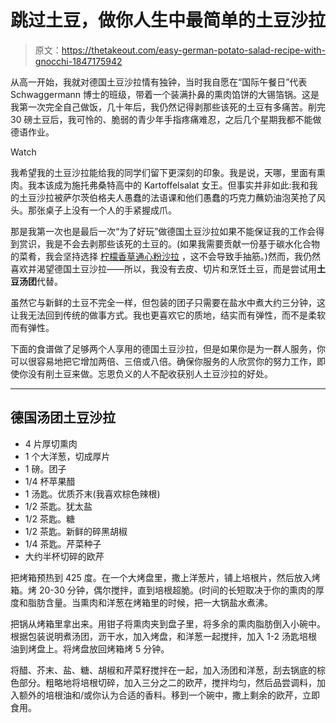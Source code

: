 # 跳过土豆，做你人生中最简单的土豆沙拉

> 原文：<https://thetakeout.com/easy-german-potato-salad-recipe-with-gnocchi-1847175942>

从高一开始，我就对德国土豆沙拉情有独钟，当时我自愿在“国际午餐日”代表 Schwaggermann 博士的班级，带着一个装满扑鼻的熏肉馅饼的大锡箔锅。这是我第一次完全自己做饭，几十年后，我仍然记得剥那些该死的土豆有多痛苦。削完 30 磅土豆后，我可怜的、脆弱的青少年手指疼痛难忍，之后几个星期我都不能做德语作业。

Watch

我希望我的土豆沙拉能给我的同学们留下更深刻的印象。我是说，天哪，里面有熏肉。我本该成为施托弗桑特高中的 Kartoffelsalat 女王。但事实并非如此:我和我的土豆沙拉被萨尔茨伯格夫人愚蠢的法语课和他们愚蠢的巧克力蘸奶油泡芙抢了风头。那张桌子上没有一个人的手紧握成爪。

那是我第一次也是最后一次“为了好玩”做德国土豆沙拉如果不能保证我的工作会得到赏识，我是不会去剥那些该死的土豆的。(如果我需要贡献一份基于碳水化合物的菜肴，我会坚持选择 [柠檬香草通心粉沙拉](https://thetakeout.com/recipe-garlic-lemon-herb-macaroni-salad-summer-side-d-1846734985) ，这不会导致手抽筋。)然而，我仍然喜欢并渴望德国土豆沙拉——所以，我没有去皮、切片和烹饪土豆，而是尝试用**土豆汤团**代替。

虽然它与新鲜的土豆不完全一样，但包装的团子只需要在盐水中煮大约三分钟，这让我无法回到传统的做事方式。我也更喜欢它的质地，结实而有弹性，而不是柔软而有弹性。

下面的食谱做了足够两个人享用的德国土豆沙拉，但是如果你是为一群人服务，你可以很容易地把它增加两倍、三倍或八倍。确保你服务的人欣赏你的努力工作，即使你没有削土豆来做。忘恩负义的人不配收获别人土豆沙拉的好处。

* * *

## 德国汤团土豆沙拉

*   4 片厚切熏肉
*   1 个大洋葱，切成厚片
*   1 磅。团子
*   1/4 杯苹果醋
*   1 汤匙。优质芥末(我喜欢棕色辣根)
*   1/2 茶匙。犹太盐
*   1/2 茶匙。糖
*   1/2 茶匙。新鲜的碎黑胡椒
*   1/4 茶匙。芹菜种子
*   大约半杯切碎的欧芹

把烤箱预热到 425 度。在一个大烤盘里，撒上洋葱片，铺上培根片，然后放入烤箱。烤 20-30 分钟，偶尔搅拌，直到培根超脆。(时间的长短取决于你的熏肉的厚度和脂肪含量。当熏肉和洋葱在烤箱里的时候，把一大锅盐水煮沸。

把锅从烤箱里拿出来。用钳子将熏肉夹到盘子里，将多余的熏肉脂肪倒入小碗中。根据包装说明煮汤团，沥干水，加入烤盘，和洋葱一起搅拌，加入 1-2 汤匙培根油到烤盘上。将烤盘放回烤箱烤 5 分钟。

将醋、芥末、盐、糖、胡椒和芹菜籽搅拌在一起，加入汤团和洋葱，刮去锅底的棕色部分。粗略地将培根切碎，加入三分之二的欧芹，搅拌均匀，然后品尝调料，加入额外的培根油和/或你认为合适的香料。移到一个碗中，撒上剩余的欧芹，立即食用。